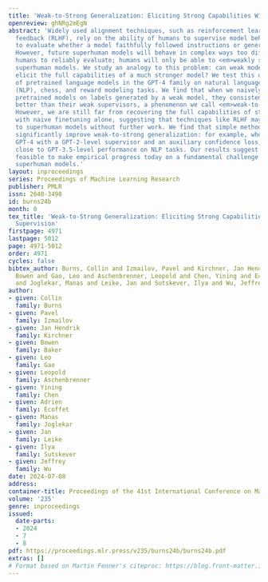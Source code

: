 ```yaml
---
title: 'Weak-to-Strong Generalization: Eliciting Strong Capabilities With Weak Supervision'
openreview: ghNRg2mEgN
abstract: 'Widely used alignment techniques, such as reinforcement learning from human
  feedback (RLHF), rely on the ability of humans to supervise model behavior—for example,
  to evaluate whether a model faithfully followed instructions or generated safe outputs.
  However, future superhuman models will behave in complex ways too difficult for
  humans to reliably evaluate; humans will only be able to <em>weakly supervise</em>
  superhuman models. We study an analogy to this problem: can weak model supervision
  elicit the full capabilities of a much stronger model? We test this using a range
  of pretrained language models in the GPT-4 family on natural language processing
  (NLP), chess, and reward modeling tasks. We find that when we naively finetune strong
  pretrained models on labels generated by a weak model, they consistently perform
  better than their weak supervisors, a phenomenon we call <em>weak-to-strong generalization</em>.
  However, we are still far from recovering the full capabilities of strong models
  with naive finetuning alone, suggesting that techniques like RLHF may scale poorly
  to superhuman models without further work. We find that simple methods can often
  significantly improve weak-to-strong generalization: for example, when finetuning
  GPT-4 with a GPT-2-level supervisor and an auxiliary confidence loss, we can recover
  close to GPT-3.5-level performance on NLP tasks. Our results suggest that it is
  feasible to make empirical progress today on a fundamental challenge of aligning
  superhuman models.'
layout: inproceedings
series: Proceedings of Machine Learning Research
publisher: PMLR
issn: 2640-3498
id: burns24b
month: 0
tex_title: 'Weak-to-Strong Generalization: Eliciting Strong Capabilities With Weak
  Supervision'
firstpage: 4971
lastpage: 5012
page: 4971-5012
order: 4971
cycles: false
bibtex_author: Burns, Collin and Izmailov, Pavel and Kirchner, Jan Hendrik and Baker,
  Bowen and Gao, Leo and Aschenbrenner, Leopold and Chen, Yining and Ecoffet, Adrien
  and Joglekar, Manas and Leike, Jan and Sutskever, Ilya and Wu, Jeffrey
author:
- given: Collin
  family: Burns
- given: Pavel
  family: Izmailov
- given: Jan Hendrik
  family: Kirchner
- given: Bowen
  family: Baker
- given: Leo
  family: Gao
- given: Leopold
  family: Aschenbrenner
- given: Yining
  family: Chen
- given: Adrien
  family: Ecoffet
- given: Manas
  family: Joglekar
- given: Jan
  family: Leike
- given: Ilya
  family: Sutskever
- given: Jeffrey
  family: Wu
date: 2024-07-08
address:
container-title: Proceedings of the 41st International Conference on Machine Learning
volume: '235'
genre: inproceedings
issued:
  date-parts:
  - 2024
  - 7
  - 8
pdf: https://proceedings.mlr.press/v235/burns24b/burns24b.pdf
extras: []
# Format based on Martin Fenner's citeproc: https://blog.front-matter.io/posts/citeproc-yaml-for-bibliographies/
---
```

